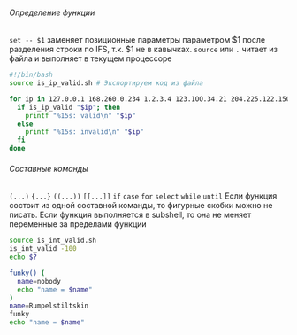 ###### Определение функции
`set -- $1` заменяет позиционные параметры параметром $1  после разделения строки по IFS, т.к. $1 не в кавычках.
`source` или `.`  читает из файла и выполняет в текущем процессоре
```bash
#!/bin/bash
source is_ip_valid.sh # Экспортируем код из файла

for ip in 127.0.0.1 168.260.0.234 1.2.3.4 123.1OO.34.21 204.225.122.150; do
  if is_ip_valid "$ip"; then
    printf "%15s: valid\n" "$ip"
  else
    printf "%15s: invalid\n" "$ip"
  fi
done
```

###### Составные команды
`(...)`
`{...}`
`((...))`
`[[...]]`
`if`
`case`
`for`
`select`
`while`
`until`
Если функция состоит из одной составной команды, то фигурные скобки можно не писать.
Если функция выполняется в subshell, то она не меняет переменные за пределами функции

```bash
source is_int_valid.sh
is_int_valid -100
echo $?
```

```bash
funky() (
  name=nobody
  echo "name = $name"
)
name=Rumpelstiltskin
funky
echo "name = $name"
```